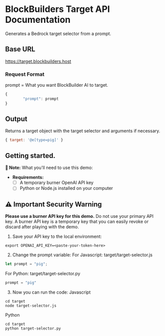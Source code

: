 # BlockBuilders Target API Documentation

Generates a Bedrock target selector from a prompt. 

## Base URL
https://target.blockbuilders.host

### Request Format
prompt = What you want BlockBuilder AI to target. 

```javascript
{
        "prompt": prompt
}
```

## Output
Returns a target object with the target selector and arguments if necessary. 
```javascript
{ target: '@e[type=pig]' }
```
 
## Getting started.

**📝 Note:** What you'll need to use this demo:
- **Requirements:**
  - [ ] A temporary burner OpenAI API key
  - [ ] Python or Node.js installed on your computer

## ⚠️ Important Security Warning
**Please use a burner API key for this demo.** Do not use your primary API key. A burner API key is a temporary key that you can easily revoke or discard after playing with the demo. 

1. Save your API key to the local environment:
```shell
export OPENAI_API_KEY=<paste-your-token-here>
```
2. Change the prompt variable:
For Javascript: target/target-selector.js
```javascript
let prompt = "pig";
```
For Python: target/target-selector.py
```python
prompt = "pig"
```
3. Now you can run the code:
Javascript
```shell
cd target
node target-selector.js
```
Python
```shell
cd target
python target-selector.py
```
